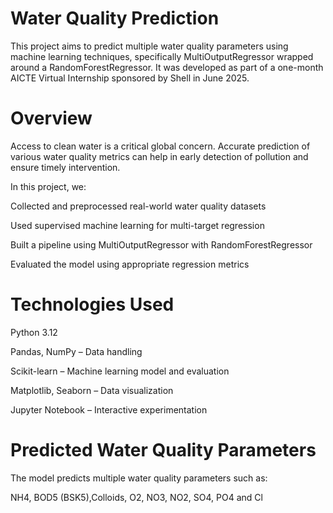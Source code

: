 # Water Quality Prediction
This project aims to predict multiple water quality parameters using machine learning techniques, specifically MultiOutputRegressor wrapped around a RandomForestRegressor. It was developed as part of a one-month AICTE Virtual Internship sponsored by Shell in June 2025.

# Overview
Access to clean water is a critical global concern. Accurate prediction of various water quality metrics can help in early detection of pollution and ensure timely intervention.

In this project, we:


Collected and preprocessed real-world water quality datasets 

Used supervised machine learning for multi-target regression 

Built a pipeline using MultiOutputRegressor with RandomForestRegressor

Evaluated the model using appropriate regression metrics


# Technologies Used

Python 3.12

Pandas, NumPy – Data handling

Scikit-learn – Machine learning model and evaluation

Matplotlib, Seaborn – Data visualization

Jupyter Notebook – Interactive experimentation

# Predicted Water Quality Parameters

The model predicts multiple water quality parameters such as:


NH4,
BOD5 (BSK5),Colloids,
O2, NO3, NO2, SO4, PO4 and
Cl
